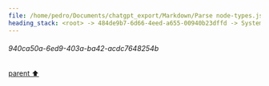 ```yaml
---
file: /home/pedro/Documents/chatgpt_export/Markdown/Parse node-types.json for models..md
heading_stack: <root> -> 484de9b7-6d66-4eed-a655-00940b23dffd -> System -> 40bb608e-2dfa-4a1b-a046-7b8d340b36c3 -> System -> aaa2de54-e0e3-4848-813c-de80cbe3e253 -> User -> Basic Info -> Internal Nodes -> Task -> 9387b9ba-fae2-448c-b4df-a2a1a946c3b6 -> Tool -> b6a63d27-6380-4d59-9ae7-88eabcad6cff -> Assistant -> Key Components: -> Observations: -> Examples: -> aaa2bc1e-c7a6-4ef9-8020-e692c381a096 -> User -> 3682d6bc-a0f0-4628-af8b-6b87bf5ae291 -> Assistant -> 4e945266-3138-47a1-8055-825076720fed -> Tool -> 29f0d10f-1f29-4fa2-9f0a-94ab3ada303e -> Assistant -> d82f3fa2-d61e-4b62-9791-4fa5d90fd3d8 -> Tool -> 9d0513e1-7bb4-44d8-ba04-4017488bd7b5 -> Assistant -> 5687973b-f6b4-44dd-8753-d874c792849a -> Assistant -> aaa2f83c-9b8f-4200-aaf4-8f3ee7735d09 -> User -> 5a29425e-53e2-4952-b620-5a7c0b6b440a -> Assistant -> 078cb5a0-cad0-41fa-9128-9a1ccd758aad -> Tool -> 04fdd7fe-79e6-4377-8b0c-c0a74491dfa4 -> Assistant -> aaa2125e-286f-4a91-b0de-1d02b611af03 -> User -> 230aa5aa-41ed-44a7-8b5e-da0ee141b9b1 -> Assistant -> 6187af27-e71d-4c9e-b986-24776b23b1e0 -> Tool -> 146e447e-973f-42b9-b6c1-d43b5932c1d9 -> Assistant -> 861b740c-d72a-4285-a88e-a9d9e14a7be3 -> Assistant -> aaa257df-7e8f-4589-83a8-2bc5efadf708 -> User -> dd745f2e-985c-421f-a601-e6aec7acec08 -> Assistant -> 56b0e5ff-e78a-4fef-a0fb-34ad9c90e3a2 -> Tool -> 0b3a9a0b-715e-427b-a82a-637f80259d88 -> Assistant -> 883f97f1-c528-4d32-98df-fd6f13c0e613 -> Assistant -> 846f0d62-58f5-4d2d-852b-bae243578c50 -> Tool -> f977b04d-50ea-4234-a9f6-4edad18ac7c7 -> Assistant -> 63de661d-7ce6-42ef-97d4-486bb77df05c -> Assistant -> 7cd14f83-02f1-43d9-bd11-544417540b3d -> Tool -> 7d9e09ca-f434-4128-837e-c7092ebc1cc2 -> Assistant -> aaa2b595-8594-475d-aee6-27644f6fd586 -> User -> 537da754-8eff-473d-9902-f57a00d76d3d -> Assistant -> c3433625-b20b-4ced-a2b4-2bed2a6283e8 -> Assistant -> 2ff00ce9-0cba-42fc-a7f9-b9cbe86cf49a -> Assistant -> 092e59a4-c0d7-4b75-9d9c-3bdeedde0f9c -> Assistant -> 940ca50a-6ed9-403a-ba42-acdc7648254b
---
```

###### 940ca50a-6ed9-403a-ba42-acdc7648254b
[parent ⬆️](#092e59a4-c0d7-4b75-9d9c-3bdeedde0f9c)
